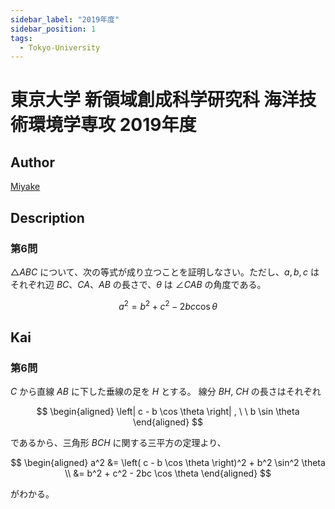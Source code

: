 ```yaml
---
sidebar_label: "2019年度"
sidebar_position: 1
tags:
  - Tokyo-University
---
```

# 東京大学 新領域創成科学研究科 海洋技術環境学専攻 2019年度

## **Author**
[Miyake](https://miyake.github.io/exams/index.html)

## **Description**
### 第6問
$\triangle ABC$ について、次の等式が成り立つことを証明しなさい。ただし、$a, b, c$ はそれぞれ辺 $BC$、$CA$、$AB$ の長さで、$\theta$ は $\angle CAB$ の角度である。 

$$
a^2 = b^2 + c^2 - 2bc \cos \theta
$$

## **Kai**
### 第6問
$C$ から直線 $AB$ に下した垂線の足を $H$ とする。
線分 $BH$, $CH$ の長さはそれぞれ

$$
\begin{aligned}
\left| c - b \cos \theta \right|
, \ \ 
b \sin \theta
\end{aligned}
$$

であるから、三角形 $BCH$ に関する三平方の定理より、

$$
\begin{aligned}
a^2
&= \left( c - b \cos \theta \right)^2 + b^2 \sin^2 \theta
\\
&= b^2 + c^2 - 2bc \cos \theta
\end{aligned}
$$

がわかる。